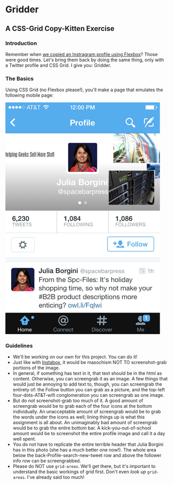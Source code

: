 # Gridder
## A CSS-Grid Copy-Kitten Exercise


### Introduction

Remember when [we copied an Instragram profile using Flexbox][instabox]? Those were good times. Let's bring them back by doing the same thing, only with a Twitter profile and CSS Grid. I give you: Gridder.


### The Basics

Using CSS Grid (no Flexbox please!), you'll make a page that emulates the following mobile page:

![mobile site twitter profile](./twitter-profile-header-mobile.jpg)


### Guidelines

* We'll be working on our own for this project. You can do it!
* Just like with [Instabox][instabox], it would be masochism NOT TO screenshot-grab portions of the image.
* In general, if something has text in it, that text should be in the html as content. Otherwise, you can screengrab it as an image. A few things that would just be annoying to add text to, though, you can screengrab the entirety of: the Follow button you can grab as a picture, and the top-left four-dots-AT&T-wifi conglomeration you can screengrab as one image.
* But do _not_ screenshot-grab too much of it. A good amount of screengrab would be to grab each of the four icons at the bottom individually. An unacceptable amount of screengrab would be to grab the words under the icons as well; lining things up is what this assignment is all about.
    An unimaginably bad amount of screengrab would be to grab the entire bottom bar.
    A kick-you-out-of-school amount would be to screenshot the entire profile image and call it a day well spent.
* You do not have to replicate the entire terrible header that Julia Borgini has in this photo (she has a much better one now!). The whole area below the back-Profile-search-new-tweet row and above the follower info row can be screengrabbed.
* Please do NOT use `grid-areas`. We'll get there, but it's important to understand the basic workings of grid first. Don't even _look up_ `grid-areas`. I've already said too much!


[instabox]: https://github.com/abbreviatedman/instabox

